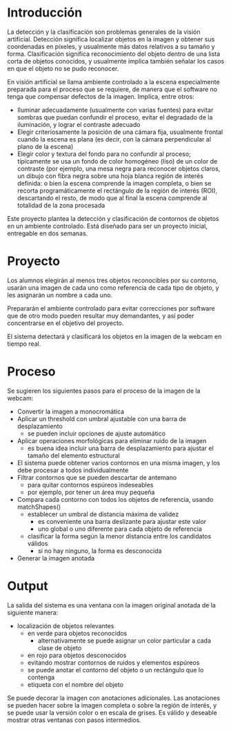 <h1> Introducción </h1>

La detección y la clasificación son problemas generales de la visión artificial.  Detección significa localizar objetos en la imagen y obtener sus coordenadas en píxeles, y usualmente más datos relativos a su tamaño y forma.  Clasificación significa reconocimiento del objeto dentro de una lista corta de objetos conocidos, y usualmente implica también señalar los casos en que el objeto no se pudo reconocer.

En visión artificial se llama ambiente controlado a la escena especialmente preparada para el proceso que se requiere, de manera que el software no tenga que compensar defectos de la imagen.  Implica, entre otros:

- Iluminar adecuadamente (usualmente con varias fuentes) para evitar sombras que puedan confundir el proceso, evitar el degradado de la iluminación, y lograr el contraste adecuado 
- Elegir criteriosamente la posición de una cámara fija, usualmente frontal cuando la escena es plana (es decir, con la cámara perpendicular al plano de la escena)
- Elegir color y textura del fondo para no confundir al proceso; típicamente se usa un fondo de color homogéneo (liso) de un color de contraste (por ejemplo, una mesa negra para reconocer objetos claros, un dibujo con fibra negra sobre una hoja blanca región de interés definida: o bien la escena comprende la imagen completa, o bien se recorta programáticamente el rectángulo de la región de interés (ROI), descartando el resto, de modo que al final la escena comprende al totalidad de la zona procesada

Este proyecto plantea la detección y clasificación de contornos de objetos en un ambiente controlado.  Está diseñado para ser un proyecto inicial, entregable en dos semanas.


<h1>Proyecto </h1>

Los alumnos elegirán al menos tres objetos reconocibles por su contorno, usarán una imagen de cada uno como referencia de cada tipo de objeto, y les asignarán un nombre a cada uno.

Prepararán el ambiente controlado para evitar correcciones por software que de otro modo pueden resultar muy demandantes, y así poder concentrarse en el objetivo del proyecto.

El sistema detectará y clasificará los objetos en la imagen de la webcam en tiempo real.


<h1> Proceso </h1>

Se sugieren los siguientes pasos para el proceso de la imagen de la webcam:
- Convertir la imagen a monocromática
- Aplicar un threshold con umbral ajustable con una barra de desplazamiento
  - se pueden incluir opciones de ajuste automático
- Aplicar operaciones morfológicas para eliminar ruido de la imagen
  - es buena idea incluir una barra de desplazamiento para ajustar el tamaño del elemento estructural
- El sistema puede obtener varios contornos en una misma imagen, y los debe procesar a todos individualmente
- Filtrar contornos que se pueden descartar de antemano
  - para quitar contornos espúreos indeseables
  - por ejemplo, por tener un área muy pequeña 
- Compara cada contorno con todos los objetos de referencia, usando matchShapes()
  - establecer un umbral de distancia máxima de validez
    - es conveniente una barra deslizante para ajustar este valor
    - uno global o uno diferente para cada objeto de referencia
  - clasificar la forma según la menor distancia entre los candidatos válidos
    - si no hay ninguno, la forma es desconocida
- Generar la imagen anotada


<h1> Output </h1>

La salida del sistema es una ventana con la imagen original anotada de la siguiente manera:
- localización de objetos relevantes
  - en verde para objetos reconocidos
    - alternativamente se puede asignar un color particular a cada clase de objeto
  - en rojo para objetos desconocidos
  - evitando mostrar contornos de ruidos y elementos espúreos
  - se puede anotar el contorno del objeto o un rectángulo que lo contenga
  - etiqueta con el nombre del objeto

Se puede decorar la imagen con anotaciones adicionales.  Las anotaciones se pueden hacer sobre la imagen completa o sobre la región de interés, y se puede usar la versión color o en escala de grises.  Es válido y deseable mostrar otras ventanas con pasos intermedios.

